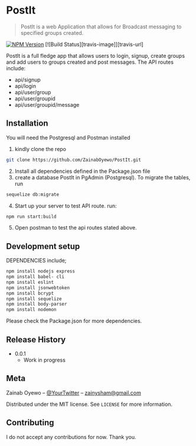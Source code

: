 # PostIt
> PostIt is a web Application that allows for Broadcast messaging to specified groups created.

[![NPM Version][npm-image]][npm-url]
[![Build Status][travis-image]][travis-url]


PostIt is a full fledge app that allows users to login, signup, create groups and add users to groups created and post messages.
The API routes include:

* api/signup
* api/login
* api/user/group
* api/user/groupid
* api/user/groupid/message

## Installation
You will need the Postgresql and Postman installed

1. kindly clone the repo
```sh
git clone https://github.com/ZainabOyewo/PostIt.git
```
2. Install all dependencies defined in the Package.json file
3.   create a database PostIt in PgAdmin (Postgresql). To migrate the tables, run
```sh
sequelize db:migrate 
```
4. Start up your server to test API route. run: 
```sh
npm run start:build 
```
5. Open postman to test the api routes stated above.

## Development setup
DEPENDENCIES include;

```sh
npm install nodejs express
npm install babel- cli
npm install eslint
npm install jsonwebtoken
npm install bcrypt
npm install sequelize
npm install body-parser
npm install nodemon
```
Please check the Package.json for more dependencies.

## Release History
* 0.0.1
    * Work in progress

## Meta

Zainab Oyewo – [@YourTwitter](https://twitter.com/xeesays) – zainysham@gmail.com

Distributed under the MIT license. See ``LICENSE`` for more information.

## Contributing
 I do not accept any contributions for now. Thank you.

<!-- Markdown link & img dfn's -->
[npm-image]: https://img.shields.io/npm/v/datadog-metrics.svg?style=flat-square
[npm-url]: https://npmjs.org/package/datadog-metrics
